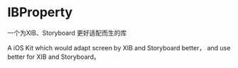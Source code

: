 # IBProperty
一个为XIB、Storyboard 更好适配而生的库

A iOS Kit which would adapt screen by XIB and Storyboard  better， and  use better  for XIB  and Storyboard。
